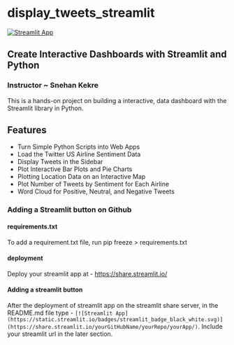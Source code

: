 # display_tweets_streamlit
[![Streamlit App](https://static.streamlit.io/badges/streamlit_badge_black_white.svg)](https://share.streamlit.io/megha-a7/display_tweets_streamlit/app.py)
## Create Interactive Dashboards with Streamlit and Python
### Instructor ~ Snehan Kekre

This is a hands-on project on building a interactive, data dashboard with the Streamlit library in Python.

## Features
- Turn Simple Python Scripts into Web Apps
- Load the Twitter US Airline Sentiment Data
- Display Tweets in the Sidebar
- Plot Interactive Bar Plots and Pie Charts
- Plotting Location Data on an Interactive Map
- Plot Number of Tweets by Sentiment for Each Airline
- Word Cloud for Positive, Neutral, and Negative Tweets

### Adding a Streamlit button on Github

#### requirements.txt 
To add a requirement.txt file, run
pip freeze > requirements.txt

#### deployment 
Deploy your streamlit app at - https://share.streamlit.io/

#### Adding a streamlit button 
After the deployment of streamlit app on the streamlit share server, in the README.md file type - ```[![Streamlit App](https://static.streamlit.io/badges/streamlit_badge_black_white.svg)](https://share.streamlit.io/yourGitHubName/yourRepo/yourApp/)```.
Include your streamlit url in the later section. 
